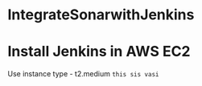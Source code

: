 # IntegrateSonarwithJenkins
# Install Jenkins in AWS EC2 
Use instance type - t2.medium
`this sis vasi`
